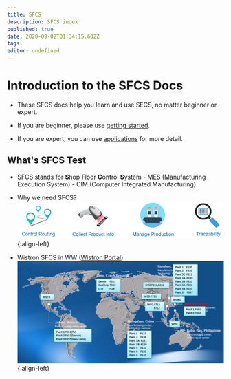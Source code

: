```yaml
---
title: SFCS
description: SFCS index
published: true
date: 2020-09-02T01:34:15.602Z
tags: 
editor: undefined
---
```


# Introduction to the SFCS Docs
- These SFCS docs help you learn and use SFCS, no matter beginner or expert. 

- If you are beginner, please use [getting started]().

- If you are expert, you can use [applications]() for more detail.

## What's SFCS Test

- SFCS stands for **S**hop **F**loor **C**ontrol **S**ystem
  \- MES (Manufacturing Execution System)​
  \- CIM (Computer Integrated Manufacturing)​

- Why we need SFCS?
![1569468517395.png](/1569469669300.png){.align-left}
- Wistron SFCS  in WW ([Wistron Portal](https://portal.wistron.com/weip/web/EIP_F_4001Q.aspx))
![1569468517395.png](/1569468517395.png){.align-left}